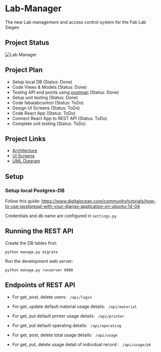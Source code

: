 # Lab-Manager
The new Lab management and access control system for the Fab Lab Siegen

## Project Status
![Lab Manager](https://github.com/FabLabSiegen/Lab-Manager/workflows/Lab%20Manager/badge.svg?branch=master)

## Project Plan

* Setup local DB (Status: Done)
* Code Views & Models (Status: Done)
* Testing API end points using [postman](https://www.guru99.com/postman-tutorial.html) (Status: Done)
* Setup unit testing (Status: Done)
* Code fabalabcontrol (Status: ToDo)
* Design UI Screens (Status: ToDo)
* Code React App (Status: ToDo)
* Connect React App to REST API (Status: ToDo)
* Complete unit testing (Status: ToDo)

## Project Links

* [Architecture](https://drive.google.com/file/d/16qB0iT30ZRu07Zg9T2nqXLLCi88Ac29D/view?usp=sharing)
* [UI Screens](https://www.figma.com/file/Xs6OPzpfH9FIXUx1hRykLT/LabManager?node-id=0%3A1)
* [UML Diagram](https://lucid.app/invitations/accept/c4f7d980-8cc1-4237-884a-6c712c882c05)

## Setup

### Setup local Postgres-DB
Follow this guide: https://www.digitalocean.com/community/tutorials/how-to-use-postgresql-with-your-django-application-on-ubuntu-14-04


Credentials and db name are configured in `settings.py`

## Running the REST API

Create the DB tables first:
```
python manage.py migrate
```
Run the development web server:
```
python manage.py runserver 8080
```
##  Endpoints of REST API

* For get, post, delete users: ` /api/login`

* For get, update default material usage details: ` /api/material`

* For get, put default printer usage details: ` /api/printer`

* For get, put default operating details: ` /api/operating`

* For get, post, delete total usage details: ` /api/usage`

* For get, put, delete usage detail of individual record : ` /api/usage/pk`

